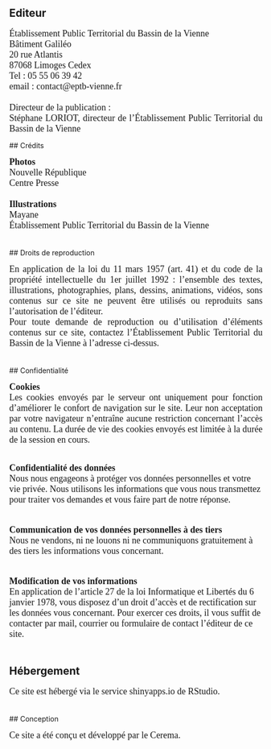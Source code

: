 ## Editeur
<p align="justify">
<font size="4.5px" face="calibri">
Établissement Public Territorial du Bassin de la Vienne<br>
Bâtiment Galiléo<br>
20 rue Atlantis<br>
87068 Limoges Cedex<br>
Tel : 05 55 06 39 42<br>
email : contact@eptb-vienne.fr<br>
<br>
Directeur de la publication :<br>
Stéphane LORIOT, directeur de l’Établissement Public Territorial du Bassin de la Vienne<br>
</font></p>
## Crédits
<p align="justify">
<font size="4.5px" face="calibri">
<b>Photos</b><br>
Nouvelle République<br>
Centre Presse<br><br>
<b>Illustrations</b><br>
Mayane<br>
Établissement Public Territorial du Bassin de la Vienne<br><br>
</font></p>
## Droits de reproduction
<p align="justify">
<font size="4.5px" face="calibri">
En application de la loi du 11 mars 1957 (art. 41) et du code de la propriété intellectuelle du 1er juillet 1992 : l’ensemble des textes, illustrations, photographies, plans, dessins, animations, vidéos, sons contenus sur ce site ne peuvent être utilisés ou reproduits sans l’autorisation de l’éditeur.<br>
Pour toute demande de reproduction ou d’utilisation d’éléments contenus sur ce site, contactez l’Établissement Public Territorial du Bassin de la Vienne à l’adresse ci-dessus.<br><br>
</font></p>
## Confidentialité
<p align="justify">
<font size="4.5px" face="calibri">
<b>Cookies</b><br>
Les cookies envoyés par le serveur ont uniquement pour fonction d’améliorer le confort de navigation sur le site. Leur non acceptation par votre navigateur n’entraîne aucune restriction concernant l’accès au contenu. La durée de vie des cookies envoyés est limitée à la durée de la session en cours.<br><br>

<b>Confidentialité des données</b><br>
Nous nous engageons à protéger vos données personnelles et votre vie privée. Nous utilisons les informations que vous nous transmettez pour traiter vos demandes et vous faire part de notre réponse.<br><br>

<b>Communication de vos données personnelles à des tiers</b><br>
Nous ne vendons, ni ne louons ni ne communiquons gratuitement à des tiers les informations vous concernant.<br><br>

<b>Modification de vos informations</b><br>
En application de l’article 27 de la loi Informatique et Libertés du 6 janvier 1978, vous disposez d’un droit d’accès et de rectification sur les données vous concernant. Pour exercer ces droits, il vous suffit de contacter par mail, courrier ou formulaire de contact l’éditeur de ce site.<br><br>
</font></p>
## Hébergement
<p align="justify">
<font size="4.5px" face="calibri">
Ce site est hébergé via le service shinyapps.io de RStudio.<br><br>
</font></p>
## Conception
<p align="justify">
<font size="4.5px" face="calibri">
Ce site a été conçu et développé par le Cerema.
</font></p>